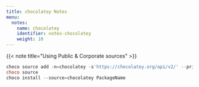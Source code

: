 ```yaml
---
title: chocolatey Notes
menu:
  notes:
    name: chocolatey
    identifier: notes-chocolatey
    weight: 10
---
```


{{< note title="Using Public & Corporate sources" >}}

```powershell
choco source add -n=chocolatey -s'https://chocolatey.org/api/v2/' --priority=1
choco source
choco install --source=chocolatey PackageName
```